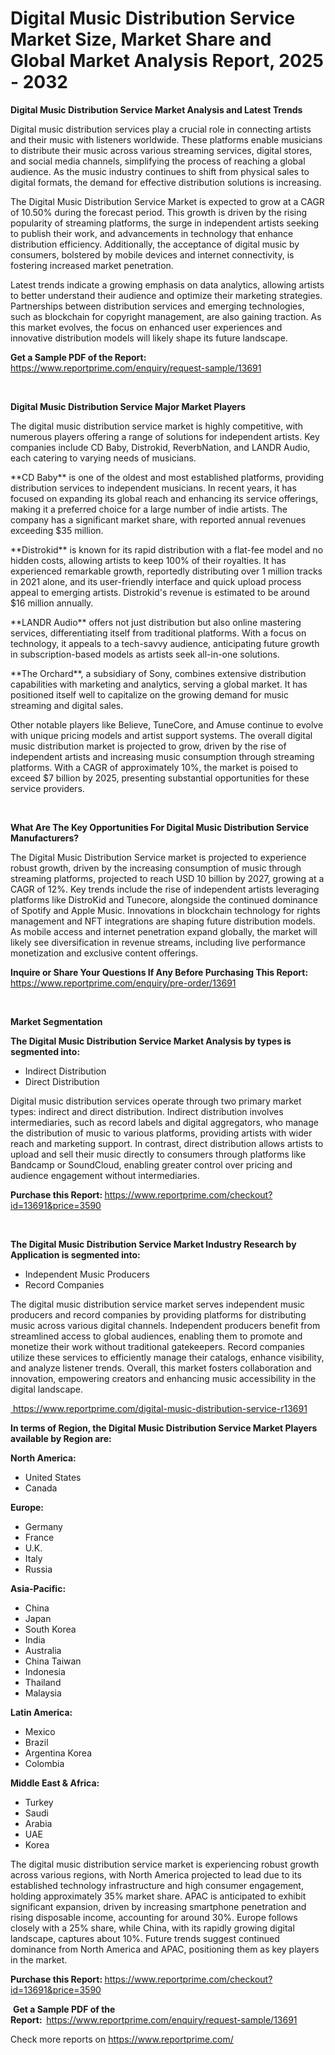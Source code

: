 <p><h1>Digital Music Distribution Service Market Size, Market Share and Global Market Analysis Report, 2025 - 2032</h1></p><p><strong>Digital Music Distribution Service Market Analysis and Latest Trends</strong></p>
<p><p>Digital music distribution services play a crucial role in connecting artists and their music with listeners worldwide. These platforms enable musicians to distribute their music across various streaming services, digital stores, and social media channels, simplifying the process of reaching a global audience. As the music industry continues to shift from physical sales to digital formats, the demand for effective distribution solutions is increasing.</p><p>The Digital Music Distribution Service Market is expected to grow at a CAGR of 10.50% during the forecast period. This growth is driven by the rising popularity of streaming platforms, the surge in independent artists seeking to publish their work, and advancements in technology that enhance distribution efficiency. Additionally, the acceptance of digital music by consumers, bolstered by mobile devices and internet connectivity, is fostering increased market penetration.</p><p>Latest trends indicate a growing emphasis on data analytics, allowing artists to better understand their audience and optimize their marketing strategies. Partnerships between distribution services and emerging technologies, such as blockchain for copyright management, are also gaining traction. As this market evolves, the focus on enhanced user experiences and innovative distribution models will likely shape its future landscape.</p></p>
<p><strong>Get a Sample PDF of the Report:&nbsp;</strong> <a href="https://www.reportprime.com/enquiry/request-sample/13691?utm_campaign=2514&utm_medium=2&utm_source=Github&utm_content=ia&utm_term=24032025&utm_id=digital-music-distribution-service">https://www.reportprime.com/enquiry/request-sample/13691</a></p>
<p>&nbsp;</p>
<p><strong>Digital Music Distribution Service Major Market Players</strong></p>
<p><p>The digital music distribution service market is highly competitive, with numerous players offering a range of solutions for independent artists. Key companies include CD Baby, Distrokid, ReverbNation, and LANDR Audio, each catering to varying needs of musicians.</p><p>**CD Baby** is one of the oldest and most established platforms, providing distribution services to independent musicians. In recent years, it has focused on expanding its global reach and enhancing its service offerings, making it a preferred choice for a large number of indie artists. The company has a significant market share, with reported annual revenues exceeding $35 million.</p><p>**Distrokid** is known for its rapid distribution with a flat-fee model and no hidden costs, allowing artists to keep 100% of their royalties. It has experienced remarkable growth, reportedly distributing over 1 million tracks in 2021 alone, and its user-friendly interface and quick upload process appeal to emerging artists. Distrokid's revenue is estimated to be around $16 million annually.</p><p>**LANDR Audio** offers not just distribution but also online mastering services, differentiating itself from traditional platforms. With a focus on technology, it appeals to a tech-savvy audience, anticipating future growth in subscription-based models as artists seek all-in-one solutions.</p><p>**The Orchard**, a subsidiary of Sony, combines extensive distribution capabilities with marketing and analytics, serving a global market. It has positioned itself well to capitalize on the growing demand for music streaming and digital sales.</p><p>Other notable players like Believe, TuneCore, and Amuse continue to evolve with unique pricing models and artist support systems. The overall digital music distribution market is projected to grow, driven by the rise of independent artists and increasing music consumption through streaming platforms. With a CAGR of approximately 10%, the market is poised to exceed $7 billion by 2025, presenting substantial opportunities for these service providers.</p></p>
<p>&nbsp;</p>
<p><strong>What Are The Key Opportunities For Digital Music Distribution Service Manufacturers?</strong></p>
<p><p>The Digital Music Distribution Service market is projected to experience robust growth, driven by the increasing consumption of music through streaming platforms, projected to reach USD 10 billion by 2027, growing at a CAGR of 12%. Key trends include the rise of independent artists leveraging platforms like DistroKid and Tunecore, alongside the continued dominance of Spotify and Apple Music. Innovations in blockchain technology for rights management and NFT integrations are shaping future distribution models. As mobile access and internet penetration expand globally, the market will likely see diversification in revenue streams, including live performance monetization and exclusive content offerings.</p></p>
<p><strong>Inquire or Share Your Questions If Any Before Purchasing This Report:</strong> <a href="https://www.reportprime.com/enquiry/pre-order/13691?utm_campaign=2514&utm_medium=2&utm_source=Github&utm_content=ia&utm_term=24032025&utm_id=digital-music-distribution-service">https://www.reportprime.com/enquiry/pre-order/13691</a></p>
<p>&nbsp;</p>
<p><strong>Market Segmentation</strong></p>
<p><strong>The Digital Music Distribution Service Market Analysis by types is segmented into:</strong></p>
<p><ul><li>Indirect Distribution</li><li>Direct Distribution</li></ul></p>
<p><p>Digital music distribution services operate through two primary market types: indirect and direct distribution. Indirect distribution involves intermediaries, such as record labels and digital aggregators, who manage the distribution of music to various platforms, providing artists with wider reach and marketing support. In contrast, direct distribution allows artists to upload and sell their music directly to consumers through platforms like Bandcamp or SoundCloud, enabling greater control over pricing and audience engagement without intermediaries.</p></p>
<p><strong>Purchase this Report:&nbsp;</strong><a href="https://www.reportprime.com/checkout?id=13691&price=3590&utm_campaign=2514&utm_medium=2&utm_source=Github&utm_content=ia&utm_term=24032025&utm_id=digital-music-distribution-service">https://www.reportprime.com/checkout?id=13691&price=3590</a></p>
<p>&nbsp;</p>
<p><strong>The Digital Music Distribution Service Market Industry Research by Application is segmented into:</strong></p>
<p><ul><li>Independent Music Producers</li><li>Record Companies</li></ul></p>
<p><p>The digital music distribution service market serves independent music producers and record companies by providing platforms for distributing music across various digital channels. Independent producers benefit from streamlined access to global audiences, enabling them to promote and monetize their work without traditional gatekeepers. Record companies utilize these services to efficiently manage their catalogs, enhance visibility, and analyze listener trends. Overall, this market fosters collaboration and innovation, empowering creators and enhancing music accessibility in the digital landscape.</p></p>
<p><a href="https://www.reportprime.com/digital-music-distribution-service-r13691?utm_campaign=2514&utm_medium=2&utm_source=Github&utm_content=ia&utm_term=24032025&utm_id=digital-music-distribution-service">&nbsp;https://www.reportprime.com/digital-music-distribution-service-r13691</a></p>
<p><strong>In terms of Region, the Digital Music Distribution Service Market Players available by Region are:</strong></p>
<p>
    <p> <strong> North America: </strong>
        <ul>
            <li>United States</li>
            <li>Canada</li>
        </ul>
        </p> 
    <p> <strong> Europe: </strong>
        <ul>
            <li>Germany</li>
            <li>France</li>
            <li>U.K.</li>
            <li>Italy</li>
            <li>Russia</li>
        </ul>
        </p> 
    <p> <strong> Asia-Pacific: </strong>
        <ul>
            <li>China</li>
            <li>Japan</li>
            <li>South Korea</li>
            <li>India</li>
            <li>Australia</li>
            <li>China Taiwan</li>
            <li>Indonesia</li>
            <li>Thailand</li>
            <li>Malaysia</li>
        </ul>
        </p> 
    <p> <strong> Latin America: </strong>
        <ul>
            <li>Mexico</li>
            <li>Brazil</li>
            <li>Argentina Korea</li>
            <li>Colombia</li>
        </ul>
        </p> 
    <p> <strong> Middle East & Africa: </strong>
        <ul>
            <li>Turkey</li>
            <li>Saudi</li>
            <li>Arabia</li>
            <li>UAE</li>
            <li>Korea</li>
        </ul>
    </p>
    </p>
<p><p>The digital music distribution service market is experiencing robust growth across various regions, with North America projected to lead due to its established technology infrastructure and high consumer engagement, holding approximately 35% market share. APAC is anticipated to exhibit significant expansion, driven by increasing smartphone penetration and rising disposable income, accounting for around 30%. Europe follows closely with a 25% share, while China, with its rapidly growing digital landscape, captures about 10%. Future trends suggest continued dominance from North America and APAC, positioning them as key players in the market.</p></p>
<p><strong>Purchase this Report: </strong><a href="https://www.reportprime.com/checkout?id=13691&price=3590&utm_campaign=2514&utm_medium=2&utm_source=Github&utm_content=ia&utm_term=24032025&utm_id=digital-music-distribution-service">https://www.reportprime.com/checkout?id=13691&price=3590</a></p>
<p>&nbsp;<strong>Get a Sample PDF of the Report:&nbsp;&nbsp;</strong><a href="https://www.reportprime.com/enquiry/request-sample/13691?utm_campaign=2514&utm_medium=2&utm_source=Github&utm_content=ia&utm_term=24032025&utm_id=digital-music-distribution-service">https://www.reportprime.com/enquiry/request-sample/13691</a></p>
<p><strong></strong></p>
<p>Check more reports on <a href="https://www.reportprime.com/?utm_campaign=2514&utm_medium=2&utm_source=Github&utm_content=ia&utm_term=24032025&utm_id=digital-music-distribution-service">https://www.reportprime.com/</a></p>